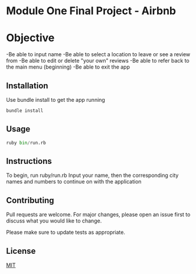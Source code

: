 Module One Final Project - Airbnb
========================

# Objective

-Be able to input name
-Be able to select a location to leave or see a review from
-Be able to edit or delete "your own" reviews
-Be able to refer back to the main menu (beginning)
-Be able to exit the app 

## Installation

Use bundle install to get the app running

```bash
bundle install
```

## Usage

```python
ruby bin/run.rb
```

## Instructions 
To begin, run ruby/run.rb 
Input your name, then the corresponding city names and numbers to continue on with the application 



## Contributing
Pull requests are welcome. For major changes, please open an issue first to discuss what you would like to change.

Please make sure to update tests as appropriate.

## License
[MIT](https://choosealicense.com/licenses/mit/)
